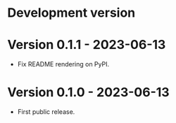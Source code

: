 # Development version



# Version 0.1.1 - 2023-06-13

* Fix README rendering on PyPI.

# Version 0.1.0 - 2023-06-13

* First public release.
